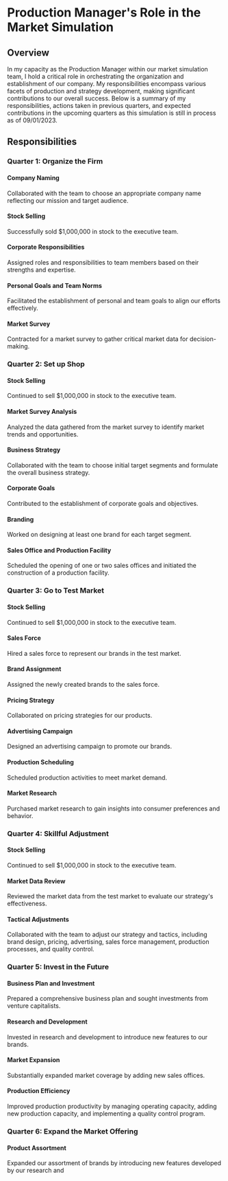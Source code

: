# Production Manager's Role in the Market Simulation

## Overview

In my capacity as the Production Manager within our market simulation team, I hold a critical role in orchestrating the organization and establishment of our company. My responsibilities encompass various facets of production and strategy development, making significant contributions to our overall success. Below is a summary of my responsibilities, actions taken in previous quarters, and expected contributions in the upcoming quarters as this simulation is still in process as of 09/01/2023.

## Responsibilities

### Quarter 1: Organize the Firm

#### Company Naming
Collaborated with the team to choose an appropriate company name reflecting our mission and target audience.

#### Stock Selling
Successfully sold $1,000,000 in stock to the executive team.

#### Corporate Responsibilities
Assigned roles and responsibilities to team members based on their strengths and expertise.

#### Personal Goals and Team Norms
Facilitated the establishment of personal and team goals to align our efforts effectively.

#### Market Survey
Contracted for a market survey to gather critical market data for decision-making.

### Quarter 2: Set up Shop

#### Stock Selling
Continued to sell $1,000,000 in stock to the executive team.

#### Market Survey Analysis
Analyzed the data gathered from the market survey to identify market trends and opportunities.

#### Business Strategy
Collaborated with the team to choose initial target segments and formulate the overall business strategy.

#### Corporate Goals
Contributed to the establishment of corporate goals and objectives.

#### Branding
Worked on designing at least one brand for each target segment.

#### Sales Office and Production Facility
Scheduled the opening of one or two sales offices and initiated the construction of a production facility.

### Quarter 3: Go to Test Market

#### Stock Selling
Continued to sell $1,000,000 in stock to the executive team.

#### Sales Force
Hired a sales force to represent our brands in the test market.

#### Brand Assignment
Assigned the newly created brands to the sales force.

#### Pricing Strategy
Collaborated on pricing strategies for our products.

#### Advertising Campaign
Designed an advertising campaign to promote our brands.

#### Production Scheduling
Scheduled production activities to meet market demand.

#### Market Research
Purchased market research to gain insights into consumer preferences and behavior.

### Quarter 4: Skillful Adjustment

#### Stock Selling
Continued to sell $1,000,000 in stock to the executive team.

#### Market Data Review
Reviewed the market data from the test market to evaluate our strategy's effectiveness.

#### Tactical Adjustments
Collaborated with the team to adjust our strategy and tactics, including brand design, pricing, advertising, sales force management, production processes, and quality control.

### Quarter 5: Invest in the Future

#### Business Plan and Investment
Prepared a comprehensive business plan and sought investments from venture capitalists.

#### Research and Development
Invested in research and development to introduce new features to our brands.

#### Market Expansion
Substantially expanded market coverage by adding new sales offices.

#### Production Efficiency
Improved production productivity by managing operating capacity, adding new production capacity, and implementing a quality control program.

### Quarter 6: Expand the Market Offering

#### Product Assortment
Expanded our assortment of brands by introducing new features developed by our research and
